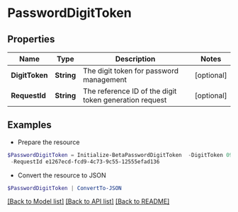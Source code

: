 # PasswordDigitToken
## Properties

Name | Type | Description | Notes
------------ | ------------- | ------------- | -------------
**DigitToken** | **String** | The digit token for password management | [optional] 
**RequestId** | **String** | The reference ID of the digit token generation request | [optional] 

## Examples

- Prepare the resource
```powershell
$PasswordDigitToken = Initialize-BetaPasswordDigitToken  -DigitToken 09087713 `
 -RequestId e1267ecd-fcd9-4c73-9c55-12555efad136
```

- Convert the resource to JSON
```powershell
$PasswordDigitToken | ConvertTo-JSON
```

[[Back to Model list]](../README.md#documentation-for-models) [[Back to API list]](../README.md#documentation-for-api-endpoints) [[Back to README]](../README.md)

